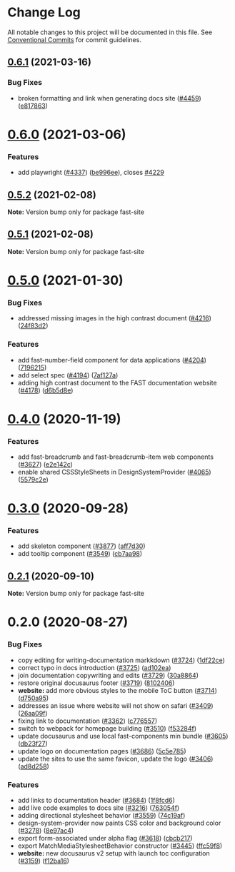 # Change Log

All notable changes to this project will be documented in this file.
See [Conventional Commits](https://conventionalcommits.org) for commit guidelines.

## [0.6.1](https://github.com/microsoft/fast-dna/compare/fast-site@0.6.0...fast-site@0.6.1) (2021-03-16)


### Bug Fixes

* broken formatting and link when generating docs site ([#4459](https://github.com/microsoft/fast-dna/issues/4459)) ([e817863](https://github.com/microsoft/fast-dna/commit/e81786349e7c65cfb888a151f0400c736c421912))





# [0.6.0](https://github.com/microsoft/fast/compare/fast-site@0.5.2...fast-site@0.6.0) (2021-03-06)


### Features

* add playwright ([#4337](https://github.com/microsoft/fast/issues/4337)) ([be996ee](https://github.com/microsoft/fast/commit/be996eea6c2a19dbf7b1f8afac51cba22bbc8045)), closes [#4229](https://github.com/microsoft/fast/issues/4229)





## [0.5.2](https://github.com/microsoft/fast/compare/fast-site@0.5.0...fast-site@0.5.2) (2021-02-08)

**Note:** Version bump only for package fast-site





## [0.5.1](https://github.com/microsoft/fast-dna/compare/fast-site@0.5.0...fast-site@0.5.1) (2021-02-08)

**Note:** Version bump only for package fast-site





# [0.5.0](https://github.com/microsoft/fast-dna/compare/fast-site@0.4.0...fast-site@0.5.0) (2021-01-30)


### Bug Fixes

* addressed missing images in the high contrast document ([#4216](https://github.com/microsoft/fast-dna/issues/4216)) ([24f83d2](https://github.com/microsoft/fast-dna/commit/24f83d243576c484fcf5a543b2483553857539d8))


### Features

* add fast-number-field component for data applications ([#4204](https://github.com/microsoft/fast-dna/issues/4204)) ([7196215](https://github.com/microsoft/fast-dna/commit/7196215344e0f6141dbc7dff69fc4c0bde8b586a))
* add select spec ([#4194](https://github.com/microsoft/fast-dna/issues/4194)) ([7af127a](https://github.com/microsoft/fast-dna/commit/7af127aa1e41d4a379cc8b5ce15798d9423b3726))
* adding high contrast document to the FAST documentation website ([#4178](https://github.com/microsoft/fast-dna/issues/4178)) ([d6b5d8e](https://github.com/microsoft/fast-dna/commit/d6b5d8e062478bd5910e9f8afa232c89b1c5a722))





# [0.4.0](https://github.com/microsoft/fast-dna/compare/fast-site@0.3.0...fast-site@0.4.0) (2020-11-19)


### Features

* add fast-breadcrumb and fast-breadcrumb-item web components ([#3627](https://github.com/microsoft/fast-dna/issues/3627)) ([e2e142c](https://github.com/microsoft/fast-dna/commit/e2e142c8ab91eb10906e74853f34afd5081ca12b))
* enable shared CSSStyleSheets in DesignSystemProvider ([#4065](https://github.com/microsoft/fast-dna/issues/4065)) ([5579c2e](https://github.com/microsoft/fast-dna/commit/5579c2ef424f8f63e00c8e29b5c4d43acb32c6db))





# [0.3.0](https://github.com/microsoft/fast/compare/fast-site@0.2.1...fast-site@0.3.0) (2020-09-28)


### Features

* add skeleton component ([#3877](https://github.com/microsoft/fast/issues/3877)) ([aff7d30](https://github.com/microsoft/fast/commit/aff7d3010574183744cf7105ae51a275c2c70a12))
* add tooltip component ([#3549](https://github.com/microsoft/fast/issues/3549)) ([cb7aa98](https://github.com/microsoft/fast/commit/cb7aa98ccaaad00e9e86b4575ef011986c054d08))





## [0.2.1](https://github.com/microsoft/fast/compare/fast-site@0.2.0...fast-site@0.2.1) (2020-09-10)

**Note:** Version bump only for package fast-site





# 0.2.0 (2020-08-27)


### Bug Fixes

* copy editing for writing-documentation markkdown ([#3724](https://github.com/microsoft/fast/issues/3724)) ([1df22ce](https://github.com/microsoft/fast/commit/1df22cea8a2112dd37aac4680ab05f1fbee125f4))
* correct typo in docs introduction ([#3725](https://github.com/microsoft/fast/issues/3725)) ([ad102ea](https://github.com/microsoft/fast/commit/ad102ea7e6d7eb6e17d64c64597feff750df3ac2))
* join documentation copywriting and edits ([#3729](https://github.com/microsoft/fast/issues/3729)) ([30a8864](https://github.com/microsoft/fast/commit/30a8864b70c5ecfae41a6098cd74ec2616f49eb6))
* restore original docusaurus footer ([#3719](https://github.com/microsoft/fast/issues/3719)) ([8102406](https://github.com/microsoft/fast/commit/81024067cc317c2c6cc2d753f9cd56ef2623c72b))
* **website:** add more obvious styles to the mobile ToC button ([#3714](https://github.com/microsoft/fast/issues/3714)) ([d750a95](https://github.com/microsoft/fast/commit/d750a954a7b6a0d33f9707d128ffc5b7e5d2320f))
* addresses an issue where website will not show on safari ([#3409](https://github.com/microsoft/fast/issues/3409)) ([26aa09f](https://github.com/microsoft/fast/commit/26aa09f7d3ca54317d34ab39d0fefd3207d3f9e4))
* fixing link to documentation ([#3362](https://github.com/microsoft/fast/issues/3362)) ([c776557](https://github.com/microsoft/fast/commit/c776557af04b4ee5aabeba617807d9caedc3ad4d))
* switch to webpack for homepage building ([#3510](https://github.com/microsoft/fast/issues/3510)) ([f53284f](https://github.com/microsoft/fast/commit/f53284fa8f7d689d8dacd3b36540c97e61410de7))
* update docusaurus and use local fast-components min bundle ([#3605](https://github.com/microsoft/fast/issues/3605)) ([db23f27](https://github.com/microsoft/fast/commit/db23f279dc646eeb043327f2cce7a96f9b89a0c4))
* update logo on documentation pages ([#3686](https://github.com/microsoft/fast/issues/3686)) ([5c5e785](https://github.com/microsoft/fast/commit/5c5e7851c4c4b7713552a03f20a5b2bbdbe5f840))
* update the sites to use the same favicon, update the logo ([#3406](https://github.com/microsoft/fast/issues/3406)) ([ad8d258](https://github.com/microsoft/fast/commit/ad8d25899f075d137eb23e77f046016b512f0893))


### Features

* add links to documentation header ([#3684](https://github.com/microsoft/fast/issues/3684)) ([1f8fcd6](https://github.com/microsoft/fast/commit/1f8fcd605ea3df80501c2d23ef65d112c815a6bb))
* add live code examples to docs site ([#3216](https://github.com/microsoft/fast/issues/3216)) ([763054f](https://github.com/microsoft/fast/commit/763054f36433f9b87e620c0c8d03c229dcd8560f))
* adding directional stylesheet behavior ([#3559](https://github.com/microsoft/fast/issues/3559)) ([74c19af](https://github.com/microsoft/fast/commit/74c19af79cb6b9c015ab3a454a3e69d453f1a217))
* design-system-provider now paints CSS color and background color ([#3278](https://github.com/microsoft/fast/issues/3278)) ([8e97ac4](https://github.com/microsoft/fast/commit/8e97ac4aae18c8b17b90e61e139ad3fb0b7f7c3d))
* export form-associated under alpha flag ([#3618](https://github.com/microsoft/fast/issues/3618)) ([cbcb217](https://github.com/microsoft/fast/commit/cbcb2177c81740f6d6fc0be98973217dbb001e00))
* export MatchMediaStylesheetBehavior constructor ([#3445](https://github.com/microsoft/fast/issues/3445)) ([ffc59f8](https://github.com/microsoft/fast/commit/ffc59f80166768550bf2488cd8b66e2d6b55b503))
* **website:**  new docusaurus v2 setup with launch toc configuration ([#3159](https://github.com/microsoft/fast/issues/3159)) ([f12ba16](https://github.com/microsoft/fast/commit/f12ba1687bb46fd3f6717790b1687b441363671e))
